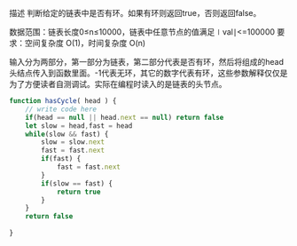 描述
判断给定的链表中是否有环。如果有环则返回true，否则返回false。


数据范围：链表长度0≤n≤10000，链表中任意节点的值满足∣val∣<=100000
要求：空间复杂度 O(1)，时间复杂度 O(n)

输入分为两部分，第一部分为链表，第二部分代表是否有环，然后将组成的head头结点传入到函数里面。-1代表无环，其它的数字代表有环，这些参数解释仅仅是为了方便读者自测调试。实际在编程时读入的是链表的头节点。
```js
function hasCycle( head ) {
    // write code here
    if(head == null || head.next == null) return false
    let slow = head,fast = head
    while(slow && fast) {
        slow = slow.next
        fast = fast.next
        if(fast) {
            fast = fast.next
        }
        if(slow == fast) {
            return true
        }
    }
    return false
    
}
```
